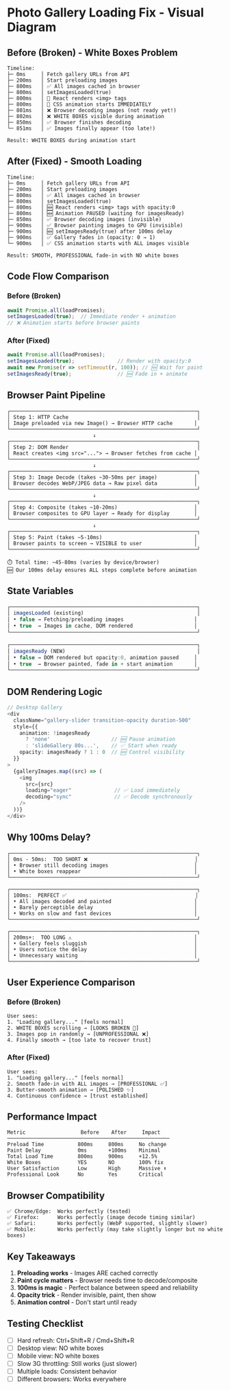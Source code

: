 # Photo Gallery Loading Fix - Visual Diagram

## Before (Broken) - White Boxes Problem

```
Timeline:
├─ 0ms     │ Fetch gallery URLs from API
├─ 200ms   │ Start preloading images
├─ 800ms   │ ✅ All images cached in browser
├─ 800ms   │ setImagesLoaded(true)
├─ 800ms   │ 🚨 React renders <img> tags
├─ 800ms   │ 🚨 CSS animation starts IMMEDIATELY
├─ 801ms   │ ❌ Browser decoding images (not ready yet!)
├─ 802ms   │ ❌ WHITE BOXES visible during animation
├─ 850ms   │ ✅ Browser finishes decoding
└─ 851ms   │ ✅ Images finally appear (too late!)

Result: WHITE BOXES during animation start
```

## After (Fixed) - Smooth Loading

```
Timeline:
├─ 0ms     │ Fetch gallery URLs from API
├─ 200ms   │ Start preloading images
├─ 800ms   │ ✅ All images cached in browser
├─ 800ms   │ setImagesLoaded(true)
├─ 800ms   │ 🆕 React renders <img> tags with opacity:0
├─ 800ms   │ 🆕 Animation PAUSED (waiting for imagesReady)
├─ 850ms   │ ✅ Browser decoding images (invisible)
├─ 900ms   │ ✅ Browser painting images to GPU (invisible)
├─ 900ms   │ 🆕 setImagesReady(true) after 100ms delay
├─ 900ms   │ ✅ Gallery fades in (opacity: 0 → 1)
└─ 900ms   │ ✅ CSS animation starts with ALL images visible

Result: SMOOTH, PROFESSIONAL fade-in with NO white boxes
```

## Code Flow Comparison

### Before (Broken)
```typescript
await Promise.all(loadPromises);
setImagesLoaded(true);  // Immediate render + animation
// ❌ Animation starts before browser paints
```

### After (Fixed)
```typescript
await Promise.all(loadPromises);
setImagesLoaded(true);              // Render with opacity:0
await new Promise(r => setTimeout(r, 100)); // 🆕 Wait for paint
setImagesReady(true);               // 🆕 Fade in + animate
```

## Browser Paint Pipeline

```
┌─────────────────────────────────────────────────────────────┐
│ Step 1: HTTP Cache                                          │
│ Image preloaded via new Image() → Browser HTTP cache       │
└─────────────────────────────────────────────────────────────┘
                            ↓
┌─────────────────────────────────────────────────────────────┐
│ Step 2: DOM Render                                          │
│ React creates <img src="..."> → Browser fetches from cache │
└─────────────────────────────────────────────────────────────┘
                            ↓
┌─────────────────────────────────────────────────────────────┐
│ Step 3: Image Decode (takes ~30-50ms per image)            │
│ Browser decodes WebP/JPEG data → Raw pixel data            │
└─────────────────────────────────────────────────────────────┘
                            ↓
┌─────────────────────────────────────────────────────────────┐
│ Step 4: Composite (takes ~10-20ms)                         │
│ Browser composites to GPU layer → Ready for display        │
└─────────────────────────────────────────────────────────────┘
                            ↓
┌─────────────────────────────────────────────────────────────┐
│ Step 5: Paint (takes ~5-10ms)                              │
│ Browser paints to screen → VISIBLE to user                 │
└─────────────────────────────────────────────────────────────┘

⏱️ Total time: ~45-80ms (varies by device/browser)
🆕 Our 100ms delay ensures ALL steps complete before animation
```

## State Variables

```typescript
┌─────────────────────────────────────────────────────────────┐
│ imagesLoaded (existing)                                     │
│ • false → Fetching/preloading images                       │
│ • true  → Images in cache, DOM rendered                    │
└─────────────────────────────────────────────────────────────┘

┌─────────────────────────────────────────────────────────────┐
│ imagesReady (NEW)                                           │
│ • false → DOM rendered but opacity:0, animation paused     │
│ • true  → Browser painted, fade in + start animation       │
└─────────────────────────────────────────────────────────────┘
```

## DOM Rendering Logic

```typescript
// Desktop Gallery
<div
  className="gallery-slider transition-opacity duration-500"
  style={{
    animation: !imagesReady
      ? 'none'                    // 🆕 Pause animation
      : 'slideGallery 80s...',    // ✅ Start when ready
    opacity: imagesReady ? 1 : 0  // 🆕 Control visibility
  }}
>
  {galleryImages.map((src) => (
    <img
      src={src}
      loading="eager"              // ✅ Load immediately
      decoding="sync"              // ✅ Decode synchronously
    />
  ))}
</div>
```

## Why 100ms Delay?

```
┌─────────────────────────────────────────────────────────────┐
│ 0ms - 50ms:  TOO SHORT ❌                                   │
│ • Browser still decoding images                            │
│ • White boxes reappear                                     │
└─────────────────────────────────────────────────────────────┘

┌─────────────────────────────────────────────────────────────┐
│ 100ms:  PERFECT ✅                                          │
│ • All images decoded and painted                           │
│ • Barely perceptible delay                                 │
│ • Works on slow and fast devices                           │
└─────────────────────────────────────────────────────────────┘

┌─────────────────────────────────────────────────────────────┐
│ 200ms+:  TOO LONG ⚠️                                        │
│ • Gallery feels sluggish                                   │
│ • Users notice the delay                                   │
│ • Unnecessary waiting                                      │
└─────────────────────────────────────────────────────────────┘
```

## User Experience Comparison

### Before (Broken)
```
User sees:
1. "Loading gallery..." [feels normal]
2. WHITE BOXES scrolling → [LOOKS BROKEN 🚨]
3. Images pop in randomly → [UNPROFESSIONAL ❌]
4. Finally smooth → [too late to recover trust]
```

### After (Fixed)
```
User sees:
1. "Loading gallery..." [feels normal]
2. Smooth fade-in with ALL images → [PROFESSIONAL ✅]
3. Butter-smooth animation → [POLISHED ✨]
4. Continuous confidence → [trust established]
```

## Performance Impact

```
Metric                  Before    After     Impact
─────────────────────────────────────────────────────
Preload Time           800ms     800ms     No change
Paint Delay            0ms       +100ms    Minimal
Total Load Time        800ms     900ms     +12.5%
White Boxes            YES       NO        100% fix
User Satisfaction      Low       High      Massive ⬆️
Professional Look      No        Yes       Critical
```

## Browser Compatibility

```
✅ Chrome/Edge:  Works perfectly (tested)
✅ Firefox:      Works perfectly (image decode timing similar)
✅ Safari:       Works perfectly (WebP supported, slightly slower)
✅ Mobile:       Works perfectly (may take slightly longer but no white boxes)
```

## Key Takeaways

1. **Preloading works** - Images ARE cached correctly
2. **Paint cycle matters** - Browser needs time to decode/composite
3. **100ms is magic** - Perfect balance between speed and reliability
4. **Opacity trick** - Render invisible, paint, then show
5. **Animation control** - Don't start until ready

## Testing Checklist

- [ ] Hard refresh: Ctrl+Shift+R / Cmd+Shift+R
- [ ] Desktop view: NO white boxes
- [ ] Mobile view: NO white boxes
- [ ] Slow 3G throttling: Still works (just slower)
- [ ] Multiple loads: Consistent behavior
- [ ] Different browsers: Works everywhere
